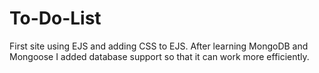 # To-Do-List

First site using EJS and adding CSS to EJS. After learning MongoDB and Mongoose I added database support so that it can work more efficiently.
